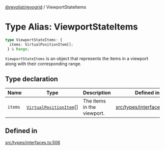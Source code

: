 [@revolist/revogrid](README.md) / ViewportStateItems

# Type Alias: ViewportStateItems

```ts
type ViewportStateItems: {
  items: VirtualPositionItem[];
 } & Range;
```

`ViewportStateItems` is an object that represents the items in a viewport
along with their corresponding range.

## Type declaration

| Name | Type | Description | Defined in |
| ------ | ------ | ------ | ------ |
| `items` | [`VirtualPositionItem`](Interface.VirtualPositionItem.md)[] | The items in the viewport. | [src/types/interfaces.ts:510](https://github.com/revolist/revogrid/blob/0bf9217987a0038bc73b1aec64e1a3314302e790/src/types/interfaces.ts#L510) |

## Defined in

[src/types/interfaces.ts:506](https://github.com/revolist/revogrid/blob/0bf9217987a0038bc73b1aec64e1a3314302e790/src/types/interfaces.ts#L506)
